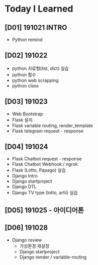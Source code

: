 # Today I Learned

## [D01] 191021 INTRO
- Python remind

## [D02] 191022

- python 자료형(list, dict) 실습
- python 함수
- python web scrapping
- python class



## [D03] 191023

- Web Bootstrap
- Flask 설치
- Flask variable routing, render_template
- Flask telegram request - response



## [D04] 191024

- Flask Chatbot request - response
- Flask Chatbot Webhook / ngrok
- Flask (Lotto, Papago) 실습
- Django Intro
- Django startproject
- Django DTL
- Django TV type (lotto, artii) 실습



## [D05] 191025 - 아이디어톤

## [D06] 191028

- Django review
  - 가상환경 재설정
  - Django startproject
  - Django render / variable-routing